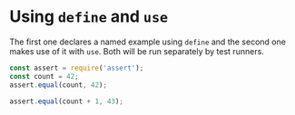 # Using `define` and `use`

The first one declares a named example using `define` and the second one makes
use of it with `use`. Both will be run separately by test runners.

<!-- define my-saved-example -->
```js
const assert = require('assert');
const count = 42;
assert.equal(count, 42);
```

<!-- use my-saved-example -->
```js
assert.equal(count + 1, 43);
```
